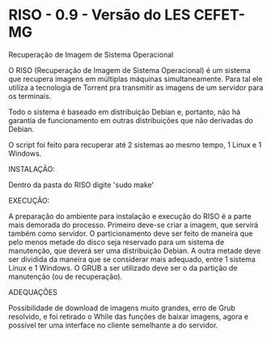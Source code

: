# RISO - 0.9 - Versão do LES CEFET-MG
Recuperação de Imagem de Sistema Operacional

O RISO (Recuperação de Imagem de Sistema Operacional) é um sistema que recupera imagens em múltiplas máquinas simultaneamente. Para tal ele utiliza a tecnologia de Torrent pra transmitir as imagens de um servidor para os terminais.

Todo o sistema é baseado em distribuição Debian e, portanto, não há garantia de funcionamento em outras distribuições que não derivadas do Debian.

O script foi feito para recuperar até 2 sistemas ao mesmo tempo, 1 Linux e 1 Windows.

INSTALAÇÃO:

Dentro da pasta do RISO digite 'sudo make'

EXECUÇÃO:

A preparação do ambiente para instalação e execução do RISO é a parte mais demorada do processo. Primeiro deve-se criar a imagem, que servirá também como servidor. O particionamento deve ser feito de maneira que pelo menos metade do disco seja reservado para um sistema de manutenção, que deverá ser uma distribuição Debian. A outra metade deve ser dividida da maneira que se considerar mais adequado, entre 1 sistema Linux e 1 Windows. O GRUB a ser utilizado deve ser o da partição de manutenção (ou de recuperação).

ADEQUAÇÕES

Possibilidade de download de imagens muito grandes, erro de Grub resolvido, e foi retirado o While das funções de baixar imagens, agora e possível ter uma interface no cliente semelhante a do servidor.

